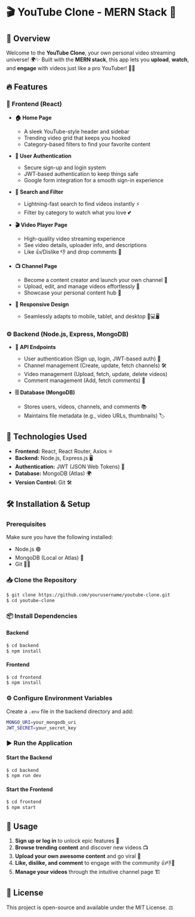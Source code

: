 # 🎬 YouTube Clone - MERN Stack 🚀

## 🌟 Overview
Welcome to the **YouTube Clone**, your own personal video streaming universe! 🌍✨ Built with the **MERN stack**, this app lets you **upload**, **watch**, and **engage** with videos just like a pro YouTuber! 🎥🔥

## 🔥 Features

### 🎨 Frontend (React)
- **🏠 Home Page**
  - A sleek YouTube-style header and sidebar 
  - Trending video grid that keeps you hooked 
  - Category-based filters to find your favorite content 
  
- **🔐 User Authentication**
  - Secure sign-up and login system 
  - JWT-based authentication to keep things safe 
  - Google form integration for a smooth sign-in experience 
  
- **🎯 Search and Filter**
  - Lightning-fast search to find videos instantly ⚡
  - Filter by category to watch what you love 💕
  
- **🎬 Video Player Page**
  - High-quality video streaming experience 
  - See video details, uploader info, and descriptions 
  - Like 👍/Dislike 👎 and drop comments 💬
  
- **📺 Channel Page**
  - Become a content creator and launch your own channel 🚀
  - Upload, edit, and manage videos effortlessly 🎥
  - Showcase your personal content hub 📜
  
- **📱 Responsive Design**
  - Seamlessly adapts to mobile, tablet, and desktop 📲💻🖥️

### ⚙️ Backend (Node.js, Express, MongoDB)
- **📡 API Endpoints**
  - User authentication (Sign up, login, JWT-based auth) 🔐
  - Channel management (Create, update, fetch channels) 🛠️
  - Video management (Upload, fetch, update, delete videos) 
  - Comment management (Add, fetch comments) 💬

- **🗄️ Database (MongoDB)**
  - Stores users, videos, channels, and comments 📚
  - Maintains file metadata (e.g., video URLs, thumbnails) 🏷️

## 🚀 Technologies Used
- **Frontend:** React, React Router, Axios ⚛️
- **Backend:** Node.js, Express.js 🖥️
- **Authentication:** JWT (JSON Web Tokens) 🔑
- **Database:** MongoDB (Atlas) 🌍
- **Version Control:** Git 🛠️

## 🛠️ Installation & Setup
### Prerequisites
Make sure you have the following installed:
- Node.js 🟢
- MongoDB (Local or Atlas) 🍃
- Git 🧑‍💻

### 📥 Clone the Repository
```sh
$ git clone https://github.com/yourusername/youtube-clone.git
$ cd youtube-clone
```

### 📦 Install Dependencies
#### Backend
```sh
$ cd backend
$ npm install
```
#### Frontend
```sh
$ cd frontend
$ npm install
```

### ⚙️ Configure Environment Variables
Create a `.env` file in the backend directory and add:
```sh
MONGO_URI=your_mongodb_uri
JWT_SECRET=your_secret_key

```

### ▶️ Run the Application
#### Start the Backend
```sh
$ cd backend
$ npm run dev
```
#### Start the Frontend
```sh
$ cd frontend
$ npm start
```

## 🎯 Usage
1. **Sign up or log in** to unlock epic features 🔐
2. **Browse trending content** and discover new videos 📺
3. **Upload your own awesome content** and go viral 🌟
4. **Like, dislike, and comment** to engage with the community 👍👎💬
5. **Manage your videos** through the intuitive channel page 🏗️


## 📜 License
This project is open-source and available under the MIT License. ⚖️
